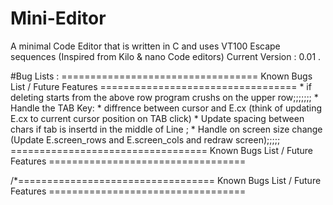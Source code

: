 # Mini-Editor 
A minimal Code Editor that is written in C and uses VT100 Escape sequences (Inspired from Kilo & nano Code editors)
Current Version : 0.01 .

#Bug Lists :
================================== Known Bugs List / Future Features ================================== 
    * if deleting starts from the above row program crushs on the upper row;;;;;;;
    * Handle the TAB Key:
        * diffrence between cursor and E.cx (think of updating E.cx to current cursor position on TAB click)
        * Update spacing between chars if tab is insertd in the middle of Line ;
    * Handle on screen size change (Update E.screen_rows and E.screen_cols and redraw screen);;;;;
================================== Known Bugs List / Future Features ==================================

/*================================== Known Bugs List / Future Features ================================== 
